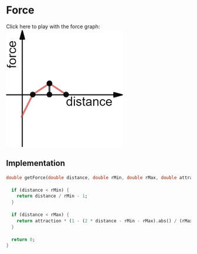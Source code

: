 # Force

Click here to play with the force graph:
[![Force Graph](assets/desmos-graph.png)](force-graph)

## Implementation

```dart
double getForce(double distance, double rMin, double rMax, double attraction) {

  if (distance < rMin) {
    return distance / rMin - 1;
  }
  
  if (distance < rMax) {
    return attraction * (1 - (2 * distance - rMin - rMax).abs() / (rMax - rMin));
  }
  
  return 0;
}
```
